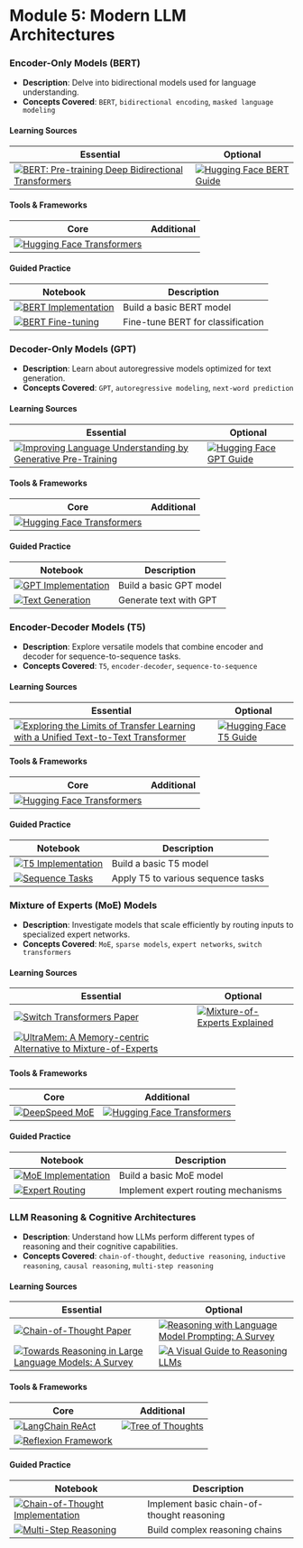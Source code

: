 # Module 5: Modern LLM Architectures

### Encoder-Only Models (BERT)
- **Description**: Delve into bidirectional models used for language understanding.
- **Concepts Covered**: `BERT`, `bidirectional encoding`, `masked language modeling`

#### Learning Sources
| Essential | Optional |
|-----------|----------|
| [![BERT: Pre-training Deep Bidirectional Transformers](https://badgen.net/badge/Paper/BERT%3A%20Pre-training%20Deep%20Bidirectional%20Transformers/purple)](https://arxiv.org/abs/1810.04805) | [![Hugging Face BERT Guide](https://badgen.net/badge/Docs/Hugging%20Face%20BERT%20Guide/green)](https://huggingface.co/docs/transformers/model_doc/bert) |

#### Tools & Frameworks
| Core | Additional |
|-----------|----------|
| [![Hugging Face Transformers](https://badgen.net/badge/Framework/Hugging%20Face%20Transformers/green)](https://huggingface.co/docs/transformers) | |

#### Guided Practice
| Notebook | Description |
|----------|-------------|
| [![BERT Implementation](https://badgen.net/badge/Notebook/BERT%20Implementation/orange)](notebooks/bert_basics.ipynb) | Build a basic BERT model |
| [![BERT Fine-tuning](https://badgen.net/badge/Notebook/BERT%20Fine-tuning/orange)](notebooks/bert_finetune.ipynb) | Fine-tune BERT for classification |

### Decoder-Only Models (GPT)
- **Description**: Learn about autoregressive models optimized for text generation.
- **Concepts Covered**: `GPT`, `autoregressive modeling`, `next-word prediction`

#### Learning Sources
| Essential | Optional |
|-----------|----------|
| [![Improving Language Understanding by Generative Pre-Training](https://badgen.net/badge/Paper/Improving%20Language%20Understanding%20by%20Generative%20Pre-Training/purple)](https://cdn.openai.com/better-language-models/language_models_are_unsupervised_multitask_learners.pdf) | [![Hugging Face GPT Guide](https://badgen.net/badge/Docs/Hugging%20Face%20GPT%20Guide/green)](https://huggingface.co/docs/transformers/model_doc/gpt2) |

#### Tools & Frameworks
| Core | Additional |
|-----------|----------|
| [![Hugging Face Transformers](https://badgen.net/badge/Framework/Hugging%20Face%20Transformers/green)](https://huggingface.co/docs/transformers) | |

#### Guided Practice
| Notebook | Description |
|----------|-------------|
| [![GPT Implementation](https://badgen.net/badge/Notebook/GPT%20Implementation/orange)](notebooks/gpt_basics.ipynb) | Build a basic GPT model |
| [![Text Generation](https://badgen.net/badge/Notebook/Text%20Generation/orange)](notebooks/text_generation.ipynb) | Generate text with GPT |

### Encoder-Decoder Models (T5)
- **Description**: Explore versatile models that combine encoder and decoder for sequence-to-sequence tasks.
- **Concepts Covered**: `T5`, `encoder-decoder`, `sequence-to-sequence`

#### Learning Sources
| Essential | Optional |
|-----------|----------|
| [![Exploring the Limits of Transfer Learning with a Unified Text-to-Text Transformer](https://badgen.net/badge/Paper/Exploring%20the%20Limits%20of%20Transfer%20Learning/purple)](https://arxiv.org/abs/1910.10683) | [![Hugging Face T5 Guide](https://badgen.net/badge/Docs/Hugging%20Face%20T5%20Guide/green)](https://huggingface.co/docs/transformers/model_doc/t5) |

#### Tools & Frameworks
| Core | Additional |
|-----------|----------|
| [![Hugging Face Transformers](https://badgen.net/badge/Framework/Hugging%20Face%20Transformers/green)](https://huggingface.co/docs/transformers) | |

#### Guided Practice
| Notebook | Description |
|----------|-------------|
| [![T5 Implementation](https://badgen.net/badge/Notebook/T5%20Implementation/orange)](notebooks/t5_basics.ipynb) | Build a basic T5 model |
| [![Sequence Tasks](https://badgen.net/badge/Notebook/Sequence%20Tasks/orange)](notebooks/seq2seq_tasks.ipynb) | Apply T5 to various sequence tasks |

### Mixture of Experts (MoE) Models
- **Description**: Investigate models that scale efficiently by routing inputs to specialized expert networks.
- **Concepts Covered**: `MoE`, `sparse models`, `expert networks`, `switch transformers`

#### Learning Sources
| Essential | Optional |
|-----------|----------|
| [![Switch Transformers Paper](https://badgen.net/badge/Paper/Switch%20Transformers%20Paper/purple)](https://arxiv.org/abs/2101.03961) | [![Mixture-of-Experts Explained](https://badgen.net/badge/Blog/Mixture-of-Experts%20Explained/pink)](https://huggingface.co/blog/moe) |
| [![UltraMem: A Memory-centric Alternative to Mixture-of-Experts](https://badgen.net/badge/Paper/UltraMem%3A%20A%20Memory-centric%20Alternative%20to%20MoE/purple)](https://arxiv.org/pdf/2411.12364) | |

#### Tools & Frameworks
| Core | Additional |
|-----------|----------|
| [![DeepSpeed MoE](https://badgen.net/badge/Framework/DeepSpeed%20MoE/green)](https://www.deepspeed.ai/tutorials/mixture-of-experts/) | [![Hugging Face Transformers](https://badgen.net/badge/Framework/Hugging%20Face%20Transformers/green)](https://huggingface.co/docs/transformers) |

#### Guided Practice
| Notebook | Description |
|----------|-------------|
| [![MoE Implementation](https://badgen.net/badge/Notebook/MoE%20Implementation/orange)](notebooks/moe_basics.ipynb) | Build a basic MoE model |
| [![Expert Routing](https://badgen.net/badge/Notebook/Expert%20Routing/orange)](notebooks/expert_routing.ipynb) | Implement expert routing mechanisms |

### LLM Reasoning & Cognitive Architectures
- **Description**: Understand how LLMs perform different types of reasoning and their cognitive capabilities.
- **Concepts Covered**: `chain-of-thought`, `deductive reasoning`, `inductive reasoning`, `causal reasoning`, `multi-step reasoning`

#### Learning Sources
| Essential | Optional |
|-----------|----------|
| [![Chain-of-Thought Paper](https://badgen.net/badge/Paper/Chain-of-Thought%20Paper/purple)](https://arxiv.org/abs/2201.11903) | [![Reasoning with Language Model Prompting: A Survey](https://badgen.net/badge/Paper/Reasoning%20with%20Language%20Model%20Prompting%3A%20A%20Survey/purple)](https://arxiv.org/abs/2212.09597) |
| [![Towards Reasoning in Large Language Models: A Survey](https://badgen.net/badge/Paper/Towards%20Reasoning%20in%20Large%20Language%20Models%3A%20A%20Survey/purple)](https://arxiv.org/abs/2212.10403) | [![A Visual Guide to Reasoning LLMs](https://badgen.net/badge/Blog/A%20Visual%20Guide%20to%20Reasoning%20LLMs/pink)](https://newsletter.maartengrootendorst.com/p/a-visual-guide-to-reasoning-llms) |

#### Tools & Frameworks
| Core | Additional |
|-----------|----------|
| [![LangChain ReAct](https://badgen.net/badge/Framework/LangChain%20ReAct/green)](https://python.langchain.com/docs/modules/agents/agent_types/react) | [![Tree of Thoughts](https://badgen.net/badge/Github%20Repository/Tree%20of%20Thoughts/cyan)](https://github.com/kyegomez/tree-of-thoughts) |
| [![Reflexion Framework](https://badgen.net/badge/Github%20Repository/Reflexion%20Framework/cyan)](https://github.com/noahshinn024/reflexion) | |

#### Guided Practice
| Notebook | Description |
|----------|-------------|
| [![Chain-of-Thought Implementation](https://badgen.net/badge/Notebook/Chain-of-Thought%20Implementation/orange)](notebooks/cot_basics.ipynb) | Implement basic chain-of-thought reasoning |
| [![Multi-Step Reasoning](https://badgen.net/badge/Notebook/Multi-Step%20Reasoning/orange)](notebooks/multi_step_reasoning.ipynb) | Build complex reasoning chains |